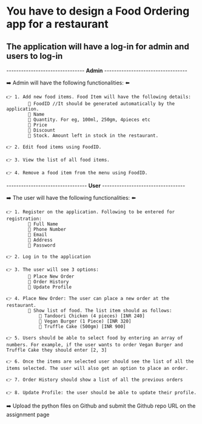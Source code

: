 # You have to design a Food Ordering app for a restaurant

## The application will have a log-in for admin and users to log-in

-------------------------------- **Admin** ----------------------------------

:arrow_right: Admin will have the following functionalities: ⬅️

    👉 1. Add new food items. Food Item will have the following details:
            🔴 FoodID //It should be generated automatically by the application.
            🔴 Name
            🔴 Quantity. For eg, 100ml, 250gm, 4pieces etc
            🔴 Price
            🔴 Discount
            🔴 Stock. Amount left in stock in the restaurant.

    👉 2. Edit food items using FoodID.

    👉 3. View the list of all food items.

    👉 4. Remove a food item from the menu using FoodID.

--------------------------------- **User** ----------------------------------

➡️ The user will have the following functionalities: ⬅️

    👉 1. Register on the application. Following to be entered for registration:
            🔴 Full Name
            🔴 Phone Number
            🔴 Email
            🔴 Address
            🔴 Password

    👉 2. Log in to the application

    👉 3. The user will see 3 options:
            🔴 Place New Order
            🔴 Order History
            🔴 Update Profile

    👉 4. Place New Order: The user can place a new order at the restaurant.
            🔵 Show list of food. The list item should as follows:
                🔴 Tandoori Chicken (4 pieces) [INR 240]
                🔴 Vegan Burger (1 Piece) [INR 320]
                🔴 Truffle Cake (500gm) [INR 900]
    
    👉 5. Users should be able to select food by entering an array of numbers. For example, if the user wants to order Vegan Burger and Truffle Cake they should enter [2, 3]

    👉 6. Once the items are selected user should see the list of all the items selected. The user will also get an option to place an order.

    👉 7. Order History should show a list of all the previous orders

    👉 8. Update Profile: the user should be able to update their profile.


:arrow_right: Upload the python files on Github and submit the Github repo URL on the assignment page
